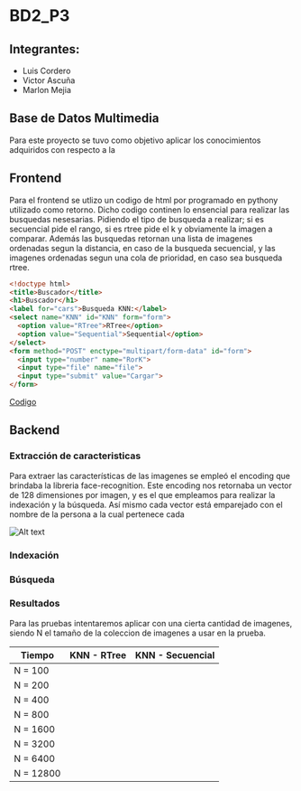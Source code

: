 # BD2_P3

## Integrantes:
- Luis Cordero
- Victor Ascuña
- Marlon Mejia

## Base de Datos Multimedia

Para este proyecto se tuvo como objetivo aplicar los conocimientos adquiridos con respecto a la

## Frontend
Para el frontend se utlizo un codigo de html por programado en pythony utilizado como retorno. Dicho codigo continen lo ensencial para realizar las busquedas nesesarias. Pidiendo el tipo de busqueda a realizar; si es secuencial pide el rango, si es rtree pide el k y obviamente la imagen a comparar.
Además las busquedas retornan una lista de imagenes ordenadas segun la distancia, en caso de la busqueda secuencial, y las imagenes ordenadas segun una cola de prioridad, en caso sea busqueda rtree.

```html
<!doctype html>
<title>Buscador</title>
<h1>Buscador</h1>
<label for="cars">Busqueda KNN:</label>
<select name="KNN" id="KNN" form="form">
  <option value="RTree">RTree</option>
  <option value="Sequential">Sequential</option>
</select>
<form method="POST" enctype="multipart/form-data" id="form">
  <input type="number" name="RorK">
  <input type="file" name="file">
  <input type="submit" value="Cargar">
</form>
```




[Codigo](https://github.com/marlonmejia/BD2_P3/blob/main/server.py)
## Backend

### Extracción de caracteristicas
Para extraer las características de las imagenes se empleó el encoding que brindaba la libreria face-recognition. Este encoding nos retornaba un vector de 128 dimensiones por imagen, y es el que empleamos para realizar la indexación y la búsqueda. Así mismo cada vector está emparejado con el nombre de la persona a la cual pertenece cada 

![Alt text](/../main/img.png?raw=true "Optional Title")

### Indexación


### Búsqueda



### Resultados
Para las pruebas intentaremos aplicar con una cierta cantidad de imagenes, siendo N el tamaño de la coleccion de imagenes a usar en la prueba.

| Tiempo  | KNN - RTree  | KNN - Secuencial  |
|---|---|---|
| N = 100  |   |   |
| N = 200  |   |   |
| N = 400  |   |   |
| N = 800  |   |   |
| N = 1600  |   |   |
| N = 3200  |   |   |
| N = 6400  |   |   |
| N = 12800  |   |   |
